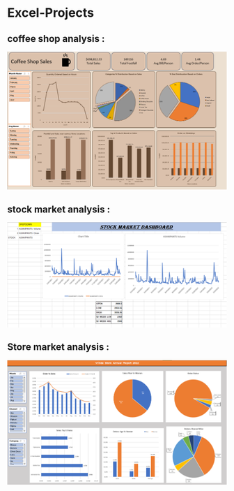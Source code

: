 # Excel-Projects

## coffee shop analysis :

!["Alt text"](coffe.PNG)

## stock market analysis :
!["Alt text"](stock.PNG)

## Store market analysis :
!["Alt text"](store.PNG)

